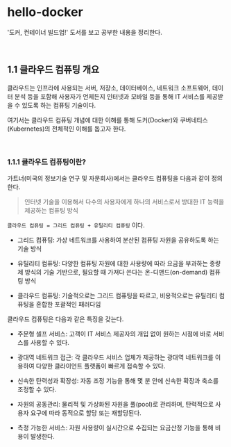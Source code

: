 # hello-docker

'도커, 컨테이너 빌드업!' 도서를 보고 공부한 내용을 정리한다.

<br>

## 1.1 클라우드 컴퓨팅 개요

클라우드는 인프라에 사용되는 서버, 저장소, 데이터베이스, 네트워크 소프트웨어, 데이터 분석 등을 포함해 사용자가 언제든지 인터넷과 모바일 등을 통해 IT 서비스를 제공받을 수 있도록 하는 컴퓨팅 기술이다.

여기서는 클라우드 컴퓨팅 개념에 대한 이해를 통해 도커(Docker)와 쿠버네티스(Kubernetes)의 전체적인 이해를 돕고자 한다.

<br>

### 1.1.1 클라우드 컴퓨팅이란?

가트너(미국의 정보기술 연구 및 자문회사)에서는 클라우드 컴퓨팅을 다음과 같이 정의한다.

> 인터넷 기술을 이용해서 다수의 사용자에게 하나의 서비스로서 방대한 IT 능력을 제공하는 컴퓨팅 방식

`클라우드 컴퓨팅 = 그리드 컴퓨팅 + 유틸리티 컴퓨팅` 이다.

- 그리드 컴퓨팅: 가상 네트워크를 사용하여 분산된 컴퓨팅 자원을 공유하도록 하는 기술 방식

- 유틸리티 컴퓨팅: 다양한 컴퓨팅 자원에 대한 사용량에 따라 요금을 부과하는 종량제 방식의 기술 기반으로, 필요할 때 가져다 쓴다는 온-디맨드(on-demand) 컴퓨팅 방식

- 클라우드 컴퓨팅: 기술적으로는 그리드 컴퓨팅을 따르고, 비용적으로는 유틸리티 컴퓨팅을 혼합한 포괄적인 패러다임

클라우드 컴퓨팅은 다음과 같은 특징을 갖는다.

- 주문형 셀프 서비스: 고객이 IT 서비스 제공자의 개입 없이 원하는 시점에 바로 서비스를 사용할 수 있다.

- 광대역 네트워크 접근: 각 클라우드 서비스 업체가 제공하는 광대역 네트워크를 이용하여 다양한 클라이언트 플랫폼이 빠르게 접속할 수 있다.

- 신속한 탄력성과 확장성: 자동 조정 기능을 통해 몇 분 안에 신속한 확장과 축소를 조정할 수 있다.

- 자원의 공동관리: 물리적 및 가상화된 자원을 풀(pool)로 관리하며, 탄력적으로 사용자 요구에 따라 동적으로 할당 또는 재할당된다.

- 측정 가능한 서비스: 자원 사용량이 실시간으로 수집되는 요금산정 기능을 통해 비용이 발생한다.

<br>
